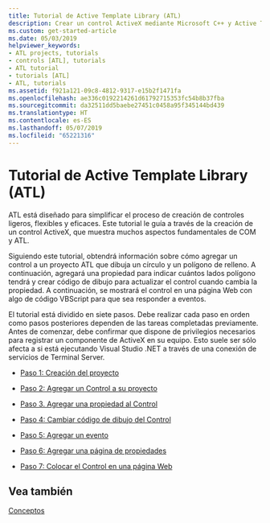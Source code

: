 ```yaml
---
title: Tutorial de Active Template Library (ATL)
description: Crear un control ActiveX mediante Microsoft C++ y Active Template Library.
ms.custom: get-started-article
ms.date: 05/03/2019
helpviewer_keywords:
- ATL projects, tutorials
- controls [ATL], tutorials
- ATL tutorial
- tutorials [ATL]
- ATL, tutorials
ms.assetid: f921a121-09c8-4812-9317-e15b2f1471fa
ms.openlocfilehash: ae336c0192214261d61792715353fc54b8b37fba
ms.sourcegitcommit: da32511dd5baebe27451c0458a95f345144bd439
ms.translationtype: HT
ms.contentlocale: es-ES
ms.lasthandoff: 05/07/2019
ms.locfileid: "65221316"
---
```

# <a name="active-template-library-atl-tutorial"></a>Tutorial de Active Template Library (ATL)

ATL está diseñado para simplificar el proceso de creación de controles ligeros, flexibles y eficaces. Este tutorial le guía a través de la creación de un control ActiveX, que muestra muchos aspectos fundamentales de COM y ATL.

Siguiendo este tutorial, obtendrá información sobre cómo agregar un control a un proyecto ATL que dibuja un círculo y un polígono de relleno. A continuación, agregará una propiedad para indicar cuántos lados polígono tendrá y crear código de dibujo para actualizar el control cuando cambia la propiedad. A continuación, se mostrará el control en una página Web con algo de código VBScript para que sea responder a eventos.

El tutorial está dividido en siete pasos. Debe realizar cada paso en orden como pasos posteriores dependen de las tareas completadas previamente. Antes de comenzar, debe confirmar que dispone de privilegios necesarios para registrar un componente de ActiveX en su equipo. Esto suele ser sólo afecta a si está ejecutando Visual Studio .NET a través de una conexión de servicios de Terminal Server.

- [Paso 1: Creación del proyecto](../atl/creating-the-project-atl-tutorial-part-1.md)

- [Paso 2: Agregar un Control a su proyecto](../atl/adding-a-control-atl-tutorial-part-2.md)

- [Paso 3. Agregar una propiedad al Control](../atl/adding-a-property-to-the-control-atl-tutorial-part-3.md)

- [Paso 4: Cambiar código de dibujo del Control](../atl/changing-the-drawing-code-atl-tutorial-part-4.md)

- [Paso 5: Agregar un evento](../atl/adding-an-event-atl-tutorial-part-5.md)

- [Paso 6: Agregar una página de propiedades](../atl/adding-a-property-page-atl-tutorial-part-6.md)

- [Paso 7: Colocar el Control en una página Web](../atl/putting-the-control-on-a-web-page-atl-tutorial-part-7.md)

## <a name="see-also"></a>Vea también

[Conceptos](../atl/active-template-library-atl-concepts.md)
